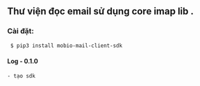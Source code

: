 ##  Thư viện đọc email sử dụng core imap lib .


### Cài đặt:
```bash
 $ pip3 install mobio-mail-client-sdk
 ```


#### Log - 0.1.0
    - tạo sdk 
